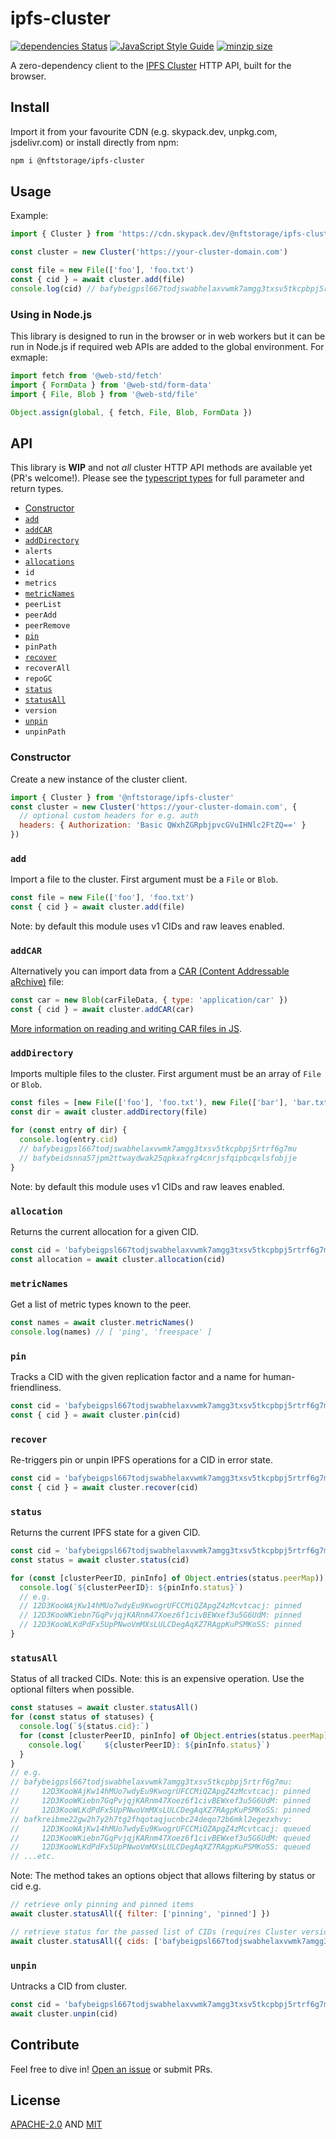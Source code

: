 # ipfs-cluster

[![dependencies Status](https://status.david-dm.org/gh/nftstorage/ipfs-cluster.svg)](https://david-dm.org/nftstorage/ipfs-cluster)
[![JavaScript Style Guide](https://img.shields.io/badge/code_style-standard-brightgreen.svg)](https://standardjs.com)
[![minzip size](https://badgen.net/bundlephobia/minzip/@nftstorage/ipfs-cluster)](https://bundlephobia.com/result?p=@nftstorage/ipfs-cluster)

A zero-dependency client to the [IPFS Cluster](https://cluster.ipfs.io/) HTTP API, built for the browser.

## Install

Import it from your favourite CDN (e.g. skypack.dev, unpkg.com, jsdelivr.com) or install directly from npm:

```sh
npm i @nftstorage/ipfs-cluster
```

## Usage

Example:

```js
import { Cluster } from 'https://cdn.skypack.dev/@nftstorage/ipfs-cluster'

const cluster = new Cluster('https://your-cluster-domain.com')

const file = new File(['foo'], 'foo.txt')
const { cid } = await cluster.add(file)
console.log(cid) // bafybeigpsl667todjswabhelaxvwmk7amgg3txsv5tkcpbpj5rtrf6g7mu
```

### Using in Node.js

This library is designed to run in the browser or in web workers but it can be run in Node.js if required web APIs are added to the global environment. For exmaple:

```js
import fetch from '@web-std/fetch'
import { FormData } from '@web-std/form-data'
import { File, Blob } from '@web-std/file'

Object.assign(global, { fetch, File, Blob, FormData })
```

## API

This library is **WIP** and not _all_ cluster HTTP API methods are available yet (PR's welcome!). Please see the [typescript types](https://github.com/nftstorage/ipfs-cluster/blob/main/index.d.ts) for full parameter and return types.

- [Constructor](#constructor)
- [`add`](#add)
- [`addCAR`](#addcar)
- [`addDirectory`](#adddirectory)
- `alerts`
- [`allocations`](#allocations)
- `id`
- `metrics`
- [`metricNames`](#metricNames)
- `peerList`
- `peerAdd`
- `peerRemove`
- [`pin`](#pin)
- `pinPath`
- [`recover`](#recover)
- `recoverAll`
- `repoGC`
- [`status`](#status)
- [`statusAll`](#statusall)
- `version`
- [`unpin`](#unpin)
- `unpinPath`

### Constructor

Create a new instance of the cluster client.

```js
import { Cluster } from '@nftstorage/ipfs-cluster'
const cluster = new Cluster('https://your-cluster-domain.com', {
  // optional custom headers for e.g. auth
  headers: { Authorization: 'Basic QWxhZGRpbjpvcGVuIHNlc2FtZQ==' }
})
```

### `add`

Import a file to the cluster. First argument must be a `File` or `Blob`.

```js
const file = new File(['foo'], 'foo.txt')
const { cid } = await cluster.add(file)
```

Note: by default this module uses v1 CIDs and raw leaves enabled.

### `addCAR`

Alternatively you can import data from a [CAR (Content Addressable aRchive)](https://github.com/ipld/specs/blob/master/block-layer/content-addressable-archives.md) file:

```js
const car = new Blob(carFileData, { type: 'application/car' })
const { cid } = await cluster.addCAR(car)
```

[More information on reading and writing CAR files in JS](https://github.com/ipld/js-car#readme).

### `addDirectory`

Imports multiple files to the cluster. First argument must be an array of `File` or `Blob`.

```js
const files = [new File(['foo'], 'foo.txt'), new File(['bar'], 'bar.txt')]
const dir = await cluster.addDirectory(file)

for (const entry of dir) {
  console.log(entry.cid)
  // bafybeigpsl667todjswabhelaxvwmk7amgg3txsv5tkcpbpj5rtrf6g7mu
  // bafybeidsnna57jpm2ttwaydwak25qpkxafrg4cnrjsfqipbcqxlsfobjje
}
```

Note: by default this module uses v1 CIDs and raw leaves enabled.

### `allocation`

Returns the current allocation for a given CID.

```js
const cid = 'bafybeigpsl667todjswabhelaxvwmk7amgg3txsv5tkcpbpj5rtrf6g7mu'
const allocation = await cluster.allocation(cid)
```

### `metricNames`

Get a list of metric types known to the peer.

```js
const names = await cluster.metricNames()
console.log(names) // [ 'ping', 'freespace' ]
```

### `pin`

Tracks a CID with the given replication factor and a name for human-friendliness.

```js
const cid = 'bafybeigpsl667todjswabhelaxvwmk7amgg3txsv5tkcpbpj5rtrf6g7mu'
const { cid } = await cluster.pin(cid)
```

### `recover`

Re-triggers pin or unpin IPFS operations for a CID in error state.

```js
const cid = 'bafybeigpsl667todjswabhelaxvwmk7amgg3txsv5tkcpbpj5rtrf6g7mu'
const { cid } = await cluster.recover(cid)
```

### `status`

Returns the current IPFS state for a given CID.

```js
const cid = 'bafybeigpsl667todjswabhelaxvwmk7amgg3txsv5tkcpbpj5rtrf6g7mu'
const status = await cluster.status(cid)

for (const [clusterPeerID, pinInfo] of Object.entries(status.peerMap)) {
  console.log(`${clusterPeerID}: ${pinInfo.status}`)
  // e.g.
  // 12D3KooWAjKw14hMUo7wdyEu9KwogrUFCCMiQZApgZ4zMcvtcacj: pinned
  // 12D3KooWKiebn7GqPvjqjKARnm47Xoez6f1civBEWxef3u5G6UdM: pinned
  // 12D3KooWLKdPdFx5UpPNwoVmMXsLULCDegAqXZ7RAgpKuPSMKoSS: pinned
}
```

### `statusAll`

Status of all tracked CIDs. Note: this is an expensive operation. Use the optional filters when possible.

```js
const statuses = await cluster.statusAll()
for (const status of statuses) {
  console.log(`${status.cid}:`)
  for (const [clusterPeerID, pinInfo] of Object.entries(status.peerMap)) {
    console.log(`    ${clusterPeerID}: ${pinInfo.status}`)
  }
}
// e.g.
// bafybeigpsl667todjswabhelaxvwmk7amgg3txsv5tkcpbpj5rtrf6g7mu:
//     12D3KooWAjKw14hMUo7wdyEu9KwogrUFCCMiQZApgZ4zMcvtcacj: pinned
//     12D3KooWKiebn7GqPvjqjKARnm47Xoez6f1civBEWxef3u5G6UdM: pinned
//     12D3KooWLKdPdFx5UpPNwoVmMXsLULCDegAqXZ7RAgpKuPSMKoSS: pinned
// bafkreibme22gw2h7y2h7tg2fhqotaqjucnbc24deqo72b6mkl2egezxhvy:
//     12D3KooWAjKw14hMUo7wdyEu9KwogrUFCCMiQZApgZ4zMcvtcacj: queued
//     12D3KooWKiebn7GqPvjqjKARnm47Xoez6f1civBEWxef3u5G6UdM: queued
//     12D3KooWLKdPdFx5UpPNwoVmMXsLULCDegAqXZ7RAgpKuPSMKoSS: queued
// ...etc.
```

Note: The method takes an options object that allows filtering by status or cid e.g.

```js
// retrieve only pinning and pinned items
await cluster.statusAll({ filter: ['pinning', 'pinned'] })

// retrieve status for the passed list of CIDs (requires Cluster version >= 0.14.5-rc1)
await cluster.statusAll({ cids: ['bafybeigpsl667todjswabhelaxvwmk7amgg3txsv5tkcpbpj5rtrf6g7mu'] })
```

### `unpin`

Untracks a CID from cluster.

```js
const cid = 'bafybeigpsl667todjswabhelaxvwmk7amgg3txsv5tkcpbpj5rtrf6g7mu'
await cluster.unpin(cid)
```

## Contribute

Feel free to dive in! [Open an issue](https://github.com/nftstorage/ipfs-cluster/issues/new) or submit PRs.

## License

[APACHE-2.0](LICENSE-APACHE) AND [MIT](LICENSE-MIT)
